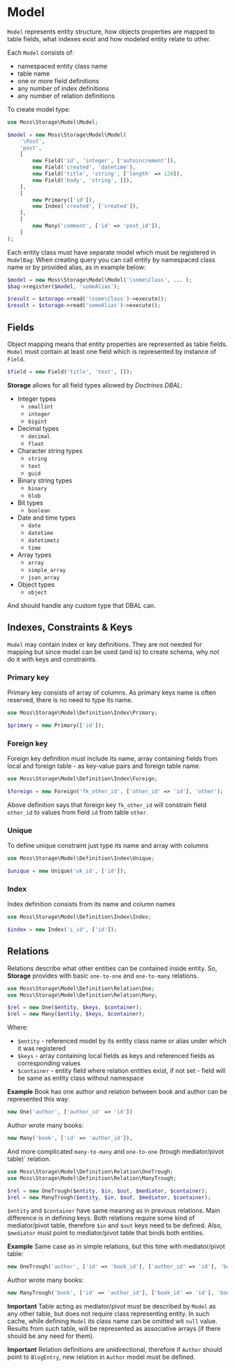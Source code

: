# Model

`Model` represents entity structure, how objects properties are mapped to table fields, what indexes exist and how modeled entity relate to other.

Each `Model` consists of:

 * namespaced entity class name
 * table name
 * one or more field definitions
 * any number of index definitions
 * any number of relation definitions

To create model type:

```php
use Moss\Storage\Model\Model;

$model = new Moss\Storage\Model\Model(
	'\Post',
	'post',
	[
		new Field('id', 'integer', ['autoincrement']),
		new Field('created', 'datetime'),
		new Field('title', 'string', ['length' => 128]),
		new Field('body', 'string', []),
	],
	[
		new Primary(['id']),
		new Index('created', ['created']),
	],  
	[
		new Many('comment', ['id' => 'post_id']),
	]
);
```

Each entity class must have separate model which must be registered in `ModelBag`:
When creating query you can call entity by namespaced class name or by provided alias, as in example below:

```php
$model = new Moss\Storage\Model\Model('\some\Class', ... );
$bag->register($model, 'someAlias');

$result = $storage->read('\some\Class')->execute();
$result = $storage->read('someAlias')->execute();
```

## Fields

Object mapping means that entity properties are represented as table fields.
`Model` must contain at least one field which is represented by instance of `Field`.

```php
$field = new Field('title', 'text', []); 
```

**Storage** allows for all field types allowed by _Doctrines DBAL_:

 * Integer types
    * `smallint`
    * `integer`
    * `bigint`
 * Decimal types
    * `decimal`
    * `float`
 * Character string types
    * `string`
    * `text`
    * `guid`
 * Binary string types
    * `binary`
    * `blob`
 * Bit types
    * `boolean`
 * Date and time types
    * `date`
    * `datetime`
    * `datetimetz`
    * `time`
 * Array types
    * `array`
    * `simple_array`
    * `json_array`
 * Object types
    * `object`

And should handle any custom type that DBAL can.

## Indexes, Constraints & Keys

`Model` may contain index or key definitions.
They are not needed for mapping but since model can be used (and is) to create schema, why not do it with keys and constraints.

### Primary key

Primary key consists of array of columns.
As primary keys name is often reserved, there is no need to type its name.

```php
use Moss\Storage\Model\Definition\Index\Primary;

$primary = new Primary(['id']);
```

### Foreign key

Foreign key definition must include its name, array containing fields from local and foreign table - as key-value pairs and foreign table name.

```php
use Moss\Storage\Model\Definition\Index\Foreign;

$foreign = new Foreign('fk_other_id', ['other_id' => 'id'], 'other');
```

Above definition says that foreign key `fk_other_id` will constrain field `other_id` to values from field `id` from table `other`.

### Unique

To define unique constraint just type its name and array with columns

```php
use Moss\Storage\Model\Definition\Index\Unique;

$unique = new Unique('uk_id', ['id']);
```

### Index

Index definition consists from its name and column names

```php
use Moss\Storage\Model\Definition\Index\Index;

$index = new Index('i_id', ['id']);
```

## Relations

Relations describe what other entities can be contained inside entity.
So, **Storage** provides with basic `one-to-one` and `one-to-many` relations.

```php
use Moss\Storage\Model\Definition\Relation\One;
use Moss\Storage\Model\Definition\Relation\Many;

$rel = new One($entity, $keys, $container);
$rel = new Many($entity, $keys, $container);
```

Where:

 * `$entity` - referenced model by its entity class name or alias under which it was registered
 * `$keys` - array containing local fields as keys and referenced fields as corresponding values
 * `$container` - entity field where relation entities exist, if not set - field will be same as entity class without namespace


**Example**
Book has one author and relation between book and author can be represented this way:
```php
new One('author', ['author_id' => 'id'])
```

Author wrote many books:
```php
new Many('book', ['id' => 'author_id']),
```

And more complicated `many-to-many` and `one-to-one` (trough mediator/pivot table)` relation.

```php
use Moss\Storage\Model\Definition\Relation\OneTrough;
use Moss\Storage\Model\Definition\Relation\ManyTrough;

$rel = new OneTrough($entity, $in, $out, $mediator, $container);
$rel = new ManyTrough($entity, $in, $out, $mediator, $container);
```

`$entity` and `$container` have same meaning as in previous relations. Main difference is in defining keys.
Both relations require some kind of mediator/pivot table, therefore `$in` and `$out` keys need to be defined.
Also, `$mediator` must point to mediator/pivot table that binds both entities.

**Example**
Same case as in simple relations, but this time with mediator/pivot table:
```php
new OneTrough('author', ['id' => 'book_id'], ['author_id' => 'id'], 'book_author')
```

Author wrote many books:
```php
new ManyTrough('book', ['id' => 'author_id'], ['book_id' => 'id'], 'book_author')
```

**Important**
Table acting as mediator/pivot must be described by `Model` as any other table, but does not require class representing entity.
In such cache, while defining `Model` its class name can be omitted wit `null` value.
Results from such table, will be represented as associative arrays (if there should be any need for them).

**Important**
Relation definitions are unidirectional, therefore if `Author` should point to `BlogEntry`, new relation in `Author` model must be defined.
